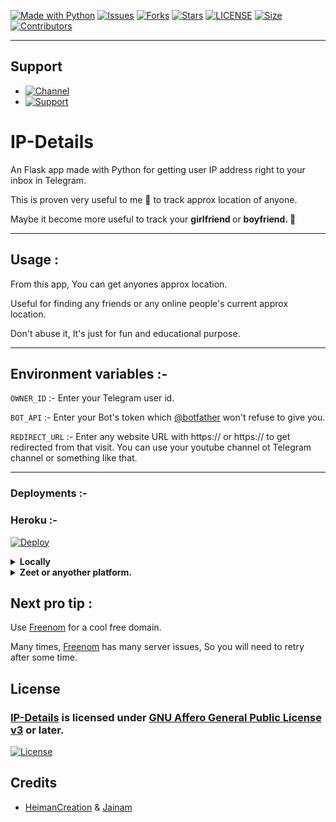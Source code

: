 
[![Made with Python](https://img.shields.io/badge/python-3.9.4-green?style=for-the-badge&logo=python&logoColor=yellow&color=green)](https://www.python.org)
[![Issues](https://img.shields.io/github/issues/HeimanPictures/IP-Details?style=for-the-badge&color=green)](https://github.com/HeimanPictures/IP-Details/issues)
[![Forks](https://img.shields.io/github/forks/HeimanPictures/IP-Details?style=for-the-badge&color=green)](https://github.com/HeimanPictures/IP-Details/fork)
[![Stars](https://img.shields.io/github/stars/HeimanPictures/IP-Details?style=for-the-badge&color=green)](https://github.com/HeimanPictures/IP-Details)
[![LICENSE](https://img.shields.io/github/license/HeimanPictures/Ip-Details?color=green&style=for-the-badge)](https://github.com/HeimanPictures/IP-Details)
[![Size](https://img.shields.io/github/repo-size/HeimanPictures/IP-Details?style=for-the-badge&color=green)](https://github.com/HeimanPictures/IP-Details)
[![Contributors](https://img.shields.io/github/contributors/HeimanPictures/IP-Details?style=for-the-badge&color=green)](https://github.com/HeimanPictures/IP-Details)

---
## Support 
- [![Channel](https://img.shields.io/badge/Telegram-Channel-green?style=for-the-badge&logo=telegram)](https://t.me/HeimanSupports)
- [![Support](https://img.shields.io/badge/Telegram-Group-green?style=for-the-badge&logo=telegram)](https://t.me/HeimanSupport)




# IP-Details

An Flask app made with Python for getting user IP address right to your inbox in Telegram.

This is proven very useful to me 🙂 to track approx location of anyone.

Maybe it become more useful to track your <b>girlfriend </b> or <b>boyfriend.  🤷  </b>  

---
## Usage :
From this app, You can get anyones approx location.

Useful for finding any friends or any online people's current approx location.

Don't abuse it, It's just for fun and educational purpose.



---
## Environment variables :- 

`OWNER_ID` :- Enter your Telegram user id.

`BOT_API` :- Enter your Bot's token which [@botfather](https://t.me/botfather) won't refuse to give you.

`REDIRECT_URL` :- Enter any website URL with https:// or https:// to get redirected from that visit. You can use your youtube channel ot Telegram channel or something like that.

---
	
### Deployments :-	

### Heroku :-
[![Deploy](https://www.herokucdn.com/deploy/button.svg)](https://dashboard.heroku.com/new?template=https://github.com/HeimanPictures/IP-Finder)


<details>
<summary><b>Locally</b></summary>
 <br>1. Clone it to your Local server.</br>
 <br>2. Add environment variables or remove them and use as normal varibales.</br>
 <br>3. Run the file <code>main.py</code></br>
 <br>4. You will get your access port.</br>
 <br><b>But this will only be usable if you are testing or editing for a good feature..</b></br>
</details>



<details>
<summary><b>Zeet or anyother platform.</b></summary>
<br>1. Clone this repo or fork it.</br>
<br>2. Set the variables as envirenment variables.</br>
<br>3. Publish it.</br>
</details>


## Next pro tip :
 Use [Freenom](https://www.freenom.com) for a cool free domain.
 
 Many times, [Freenom](https://www.freenom.com) has many server issues, So you will need to retry after some time.
 

## License 
### [IP-Details](https://github.com/HeimanPictures/IP-Details) is licensed under [GNU Affero General Public License v3](https://www.gnu.org/) or later.

[![License](https://www.gnu.org/graphics/gplv3-or-later.png)](LICENSE)


## Credits 

- [HeimanCreation](https://telegram.dog/HeimanSupports) & [Jainam](http://jainam.me/)

